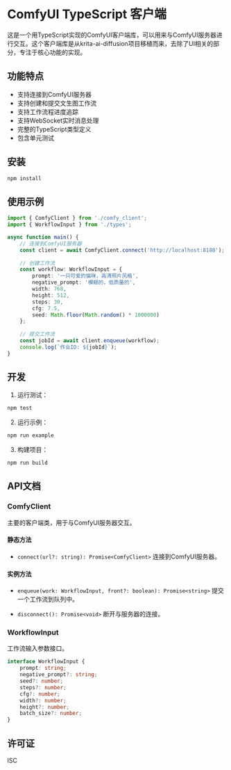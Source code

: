 # ComfyUI TypeScript 客户端

这是一个用TypeScript实现的ComfyUI客户端库，可以用来与ComfyUI服务器进行交互。这个客户端库是从krita-ai-diffusion项目移植而来，去除了UI相关的部分，专注于核心功能的实现。

## 功能特点

- 支持连接到ComfyUI服务器
- 支持创建和提交文生图工作流
- 支持工作流程进度追踪
- 支持WebSocket实时消息处理
- 完整的TypeScript类型定义
- 包含单元测试

## 安装

```bash
npm install
```

## 使用示例

```typescript
import { ComfyClient } from './comfy_client';
import { WorkflowInput } from './types';

async function main() {
    // 连接到ComfyUI服务器
    const client = await ComfyClient.connect('http://localhost:8188');
    
    // 创建工作流
    const workflow: WorkflowInput = {
        prompt: '一只可爱的猫咪，高清照片风格',
        negative_prompt: '模糊的，低质量的',
        width: 768,
        height: 512,
        steps: 30,
        cfg: 7.5,
        seed: Math.floor(Math.random() * 1000000)
    };
    
    // 提交工作流
    const jobId = await client.enqueue(workflow);
    console.log(`作业ID: ${jobId}`);
}
```

## 开发

1. 运行测试：
```bash
npm test
```

2. 运行示例：
```bash
npm run example
```

3. 构建项目：
```bash
npm run build
```

## API文档

### ComfyClient

主要的客户端类，用于与ComfyUI服务器交互。

#### 静态方法

- `connect(url?: string): Promise<ComfyClient>`
  连接到ComfyUI服务器。

#### 实例方法

- `enqueue(work: WorkflowInput, front?: boolean): Promise<string>`
  提交一个工作流到队列中。
  
- `disconnect(): Promise<void>`
  断开与服务器的连接。

### WorkflowInput

工作流输入参数接口。

```typescript
interface WorkflowInput {
    prompt: string;
    negative_prompt?: string;
    seed?: number;
    steps?: number;
    cfg?: number;
    width?: number;
    height?: number;
    batch_size?: number;
}
```

## 许可证

ISC 